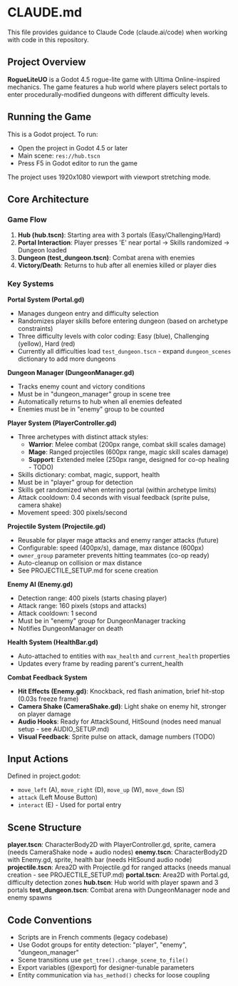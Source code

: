 # CLAUDE.md

This file provides guidance to Claude Code (claude.ai/code) when working with code in this repository.

## Project Overview

**RogueLiteUO** is a Godot 4.5 rogue-lite game with Ultima Online-inspired mechanics. The game features a hub world where players select portals to enter procedurally-modified dungeons with different difficulty levels.

## Running the Game

This is a Godot project. To run:
- Open the project in Godot 4.5 or later
- Main scene: `res://hub.tscn`
- Press F5 in Godot editor to run the game

The project uses 1920x1080 viewport with viewport stretching mode.

## Core Architecture

### Game Flow
1. **Hub (hub.tscn)**: Starting area with 3 portals (Easy/Challenging/Hard)
2. **Portal Interaction**: Player presses 'E' near portal → Skills randomized → Dungeon loaded
3. **Dungeon (test_dungeon.tscn)**: Combat arena with enemies
4. **Victory/Death**: Returns to hub after all enemies killed or player dies

### Key Systems

**Portal System (Portal.gd)**
- Manages dungeon entry and difficulty selection
- Randomizes player skills before entering dungeon (based on archetype constraints)
- Three difficulty levels with color coding: Easy (blue), Challenging (yellow), Hard (red)
- Currently all difficulties load `test_dungeon.tscn` - expand `dungeon_scenes` dictionary to add more dungeons

**Dungeon Manager (DungeonManager.gd)**
- Tracks enemy count and victory conditions
- Must be in "dungeon_manager" group in scene tree
- Automatically returns to hub when all enemies defeated
- Enemies must be in "enemy" group to be counted

**Player System (PlayerController.gd)**
- Three archetypes with distinct attack styles:
  - **Warrior**: Melee combat (200px range, combat skill scales damage)
  - **Mage**: Ranged projectiles (600px range, magic skill scales damage)
  - **Support**: Extended melee (250px range, designed for co-op healing - TODO)
- Skills dictionary: combat, magic, support, health
- Must be in "player" group for detection
- Skills get randomized when entering portal (within archetype limits)
- Attack cooldown: 0.4 seconds with visual feedback (sprite pulse, camera shake)
- Movement speed: 300 pixels/second

**Projectile System (Projectile.gd)**
- Reusable for player mage attacks and enemy ranger attacks (future)
- Configurable: speed (400px/s), damage, max distance (600px)
- `owner_group` parameter prevents hitting teammates (co-op ready)
- Auto-cleanup on collision or max distance
- See PROJECTILE_SETUP.md for scene creation

**Enemy AI (Enemy.gd)**
- Detection range: 400 pixels (starts chasing player)
- Attack range: 160 pixels (stops and attacks)
- Attack cooldown: 1 second
- Must be in "enemy" group for DungeonManager tracking
- Notifies DungeonManager on death

**Health System (HealthBar.gd)**
- Auto-attached to entities with `max_health` and `current_health` properties
- Updates every frame by reading parent's current_health

**Combat Feedback System**
- **Hit Effects (Enemy.gd)**: Knockback, red flash animation, brief hit-stop (0.03s freeze frame)
- **Camera Shake (CameraShake.gd)**: Light shake on enemy hit, stronger on player damage
- **Audio Hooks**: Ready for AttackSound, HitSound (nodes need manual setup - see AUDIO_SETUP.md)
- **Visual Feedback**: Sprite pulse on attack, damage numbers (TODO)

## Input Actions

Defined in project.godot:
- `move_left` (A), `move_right` (D), `move_up` (W), `move_down` (S)
- `attack` (Left Mouse Button)
- `interact` (E) - Used for portal entry

## Scene Structure

**player.tscn**: CharacterBody2D with PlayerController.gd, sprite, camera (needs CameraShake node + audio nodes)
**enemy.tscn**: CharacterBody2D with Enemy.gd, sprite, health bar (needs HitSound audio node)
**projectile.tscn**: Area2D with Projectile.gd for ranged attacks (needs manual creation - see PROJECTILE_SETUP.md)
**portal.tscn**: Area2D with Portal.gd, difficulty detection zones
**hub.tscn**: Hub world with player spawn and 3 portals
**test_dungeon.tscn**: Combat arena with DungeonManager node and enemy spawns

## Code Conventions

- Scripts are in French comments (legacy codebase)
- Use Godot groups for entity detection: "player", "enemy", "dungeon_manager"
- Scene transitions use `get_tree().change_scene_to_file()`
- Export variables (@export) for designer-tunable parameters
- Entity communication via `has_method()` checks for loose coupling
